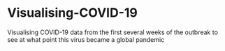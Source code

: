 # Visualising-COVID-19
Visualising COVID-19 data from the first several weeks of the outbreak to see at what point this virus became a global pandemic
